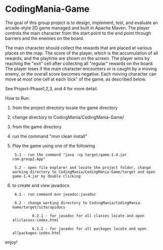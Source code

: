 # CodingMania-Game
The goal of this group project is to design, implement, test, and evaluate an arcade-style 2D game managed and built in Apache Maven. The player controls the main character from the start point to the end point through barriers and the enemies on the board.

The main character should collect the rewards that are placed at various places on the map. The score of the player, which is the accumulation of all rewards, and the playtime are shown on the screen. The player wins by reaching the "exit" cell after collecting all "regular" rewards on the board. The player loses if the main character encounters or is caught by a moving enemy, or the overall score becomes negative. Each moving character can move at most one cell at each \tick" of the game, as described below.

See Project-Phase1,2,3, and 4 for more detail.

How to Run:
1. from the project directory locate the game directory
2. change directory to CodingMania/CodingMania-Game/
3. from the game directory
4. run the command "mvn clean install"
5. Play the game using one of the following

        5.1 - run the command "java -cp target/game-1.4.jar com.group2.App"

        5.2 - open file explorer and locate the project folder, change working directory to CodingMania/CodingMania-Game/target and open game-1.4.jar by double clicking

6. to create and view javadocs

        6.1 - run command mvn javadoc:javadoc
    
        6.2 - change working directory to CodingMania/CodingMania-Game/target/site/apidocs
        
                6.2.1 - for javadoc for all classes locate and open allclasses-index.html
        
                6.2.2 - for javadoc for all packages locate and open allpackages-index.html
enjoy!
